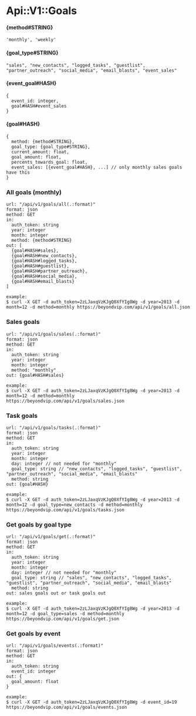 # Api::V1::Goals

#### {method#STRING}
    'monthly', 'weekly'

#### {goal_type#STRING}
    "sales", "new_contacts", "logged_tasks", "guestlist", "partner_outreach", "social_media", "email_blasts", "event_sales"

#### {event_goal#HASH}
    {
      event_id: integer,
      goal#HASH#event_sales
    }

#### {goal#HASH}
    {
      method: {method#STRING},
      goal_type: {goal_type#STRING},
      current_amount: float,
      goal_amount: float,
      percents_towards_goal: float,
      event_sales: [{event_goal#HASH}, ...] // only monthly sales goals have this
    }

### All goals (monthly)
    url: "/api/v1/goals/all(.:format)"
    format: json
    method: GET
    in:
      auth_token: string
      year: integer
      month: integer
      method: {method#STRING}
    out: [
      {goal#HASH#sales},
      {goal#HASH#new_contacts},
      {goal#HASH#logged_tasks},
      {goal#HASH#guestlist},
      {goal#HASH#partner_outreach},
      {goal#HASH#social_media},
      {goal#HASH#email_blasts}
    ]

    example:
    $ curl -X GET -d auth_token=2zLJaxqVzKJgQ0XfYIg8Wg -d year=2013 -d month=12 -d method=monthly https://beyondvip.com/api/v1/goals/all.json

### Sales goals
    url: "/api/v1/goals/sales(.:format)"
    format: json
    method: GET
    in:
      auth_token: string
      year: integer
      month: integer
      method: "monthly"
    out: {goal#HASH#sales}

    example:
    $ curl -X GET -d auth_token=2zLJaxqVzKJgQ0XfYIg8Wg -d year=2013 -d month=12 -d method=monthly https://beyondvip.com/api/v1/goals/sales.json

### Task goals
    url: "/api/v1/goals/tasks(.:format)"
    format: json
    method: GET
    in:
      auth_token: string
      year: integer
      month: integer
      day: integer // not needed for "monthly"
      goal_type: string // "new_contacts", "logged_tasks", "guestlist", "partner_outreach", "social_media", "email_blasts"
      method: string
    out: {goal#HASH}

    example:
    $ curl -X GET -d auth_token=2zLJaxqVzKJgQ0XfYIg8Wg -d year=2013 -d month=12 -d goal_type=new_contacts -d method=monthly https://beyondvip.com/api/v1/goals/tasks.json

### Get goals by goal type
    url: "/api/v1/goals/get(.:format)"
    format: json
    method: GET
    in:
      auth_token: string
      year: integer
      month: integer
      day: integer // not needed for "monthly"
      goal_type: string // "sales", "new_contacts", "logged_tasks", "guestlist", "partner_outreach", "social_media", "email_blasts"
      method: string
    out: sales goals out or task goals out

    example:
    $ curl -X GET -d auth_token=2zLJaxqVzKJgQ0XfYIg8Wg -d year=2013 -d month=12 -d goal_type=sales -d method=monthly https://beyondvip.com/api/v1/goals/get.json

### Get goals by event
    url: "/api/v1/goals/events(.:format)"
    format: json
    method: GET
    in:
      auth_token: string
      event_id: integer
    out: {
      goal_amount: float
    }

    example:
    $ curl -X GET -d auth_token=2zLJaxqVzKJgQ0XfYIg8Wg -d event_id=19 https://beyondvip.com/api/v1/goals/events.json
